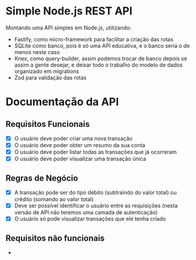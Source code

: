 # Simple Node.js REST API

Montando uma API simples em Node.js, utilizando:

- Fastify, como micro-framework para facilitar a criação das rotas
- SQLite como banco, pois é só uma API educativa, e o banco seria o de menos neste caso
- Knex, como query-builder, assim podemos trocar de banco depois se assim a gente desejar, e deixar todo o trabalho do modelo de dados organizado em migrations
- Zod para validação das rotas

# Documentação da API

## Requisitos Funcionais

- [x] O usuário deve poder criar uma nova transação
- [x] O usuário deve poder obter um resumo da sua conta
- [x] O usuário deve poder listar todas as transações que já ocorreram
- [x] O usuário deve poder visualizar uma transação única

## Regras de Negócio

- [x] A transação pode ser do tipo débito (subtraindo do valor total) ou crédito (somando ao valor total)
- [x] Deve ser possível identificar o usuário entre as requisições (nesta versão de API não teremos uma camada de autenticação)
- [x] O usuário só pode visualizar transações que ele tenha criado

## Requisitos não funcionais

-